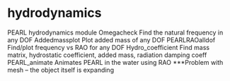 # hydrodynamics
PEARL hydrodynamics module
Omegacheck
  Find the natural frequency in any DOF
Addedmassplot
  Plot added mass of any DOF
PEARLRAOalldof
  Find/plot frequency vs RAO for any DOF
Hydro_coefficient
  Find mass matrix, hydrostatic coefficient, added mass, radiation damping coeff
PEARL_animate
  Animates PEARL in the water using RAO
  ***Problem with mesh – the object itself is expanding


